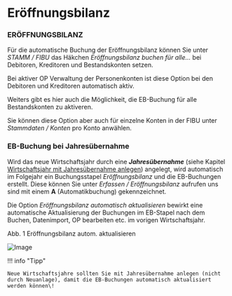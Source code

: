 # Eröffnungsbilanz

### ERÖFFNUNGSBILANZ


Für die automatische Buchung der Eröffnungsbilanz können Sie unter *STAMM / FIBU* das Häkchen *Eröffnungsbilanz buchen für alle...* bei Debitoren, Kreditoren und Bestandskonten setzen.

Bei aktiver OP Verwaltung der Personenkonten ist diese Option bei den Debitoren und Kreditoren automatisch aktiv.


Weiters gibt es hier auch die Möglichkeit, die EB-Buchung für alle Bestandskonten zu aktiveren.

Sie können diese Option aber auch für einzelne Konten in der FIBU unter *Stammdaten / Konten* pro Konto anwählen.



### EB-Buchung bei Jahresübernahme


Wird das neue Wirtschaftsjahr durch eine ***Jahresübernahme*** (siehe Kapitel [Wirtschaftsjahr mit Jahresübernahme anlegen](../../Stamm/Allgemein/NeuesWirtschaftsjahranlegen.md#wirtschaftsjahr-mit-jahresübernahme-anlegen)) angelegt, wird automatisch im Folgejahr ein Buchungsstapel *Eröffnungsbilanz* und die EB-Buchungen erstellt. Diese können Sie unter *Erfassen / Eröffnungsbilanz* aufrufen uns sind mit einem **A** (Automatikbuchung) gekennzeichnet.


Die Option *Eröffnungsbilanz automatisch aktualisieren* bewirkt eine automatische Aktualisierung der Buchungen im EB-Stapel nach dem Buchen, Datenimport, OP bearbeiten etc. im vorigen Wirtschaftsjahr.


Abb. 1 Eröffnungsbilanz autom. aktualisieren

![Image](<img/NeuesElement41.png>)


!!! info "Tipp"

    Neue Wirtschaftsjahre sollten Sie mit Jahresübernahme anlegen (nicht durch Neuanlage), damit die EB-Buchungen automatisch aktualisiert werden können\!

